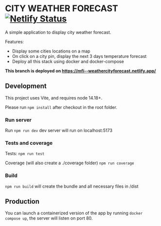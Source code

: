 # CITY WEATHER FORECAST [![Netlify Status](https://api.netlify.com/api/v1/badges/3edc0c49-16db-40aa-acc0-b3b4689b6c35/deploy-status)](https://app.netlify.com/sites/weathercityforecast/deploys)

A simple application to display city weather forecast.

Features:

- Display some cities locations on a map
- On click on a city pin, display the next 3 days temperature forecast
- Deploy all this stack using docker and docker-compose

**This branch is deployed on https://mfi--weathercityforecast.netlify.app/**

## Development

This project uses Vite, and requires node 14.18+.

Please run `npm install` after checkout in the root folder.

### Run server

Run `npm run dev` dev server will run on localhost:5173

### Tests and coverage

Tests:
`npm run test`

Coverage (will also create a ./coverage folder)
`npm run coverage`

### Build

`npm run build` will create the bundle and all necessary files in /dist

## Production

You can launch a containerized version of the app by running `docker compose up`, the server will listen on port 80.
